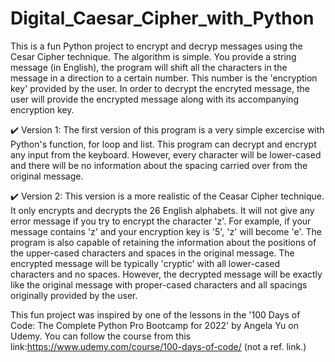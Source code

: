 # Digital_Caesar_Cipher_with_Python
This is a fun Python project to encrypt and decryp messages using the Cesar Cipher technique. The algorithm is simple. You provide a string message (in English), the program will shift all the characters in the message in a direction to a certain number. This number is the 'encryption key' provided by the user. In order to decrypt the encryted message, the user will provide the encrypted message along with its accompanying encryption key.

✔️ Version 1:
The first version of this program is a very simple excercise with Python's function, for loop and list. This program can decrypt and encrypt any input from the keyboard. However, every character will be lower-cased and there will be no information about the spacing carried over from the original message.

✔️ Version 2:
This version is a more realistic of the Ceasar Cipher technique. It only encrypts and decrypts the 26 English alphabets. It will not give any error message if you try to encrypt the character 'z'. For example, if your message contains 'z' and your encryption key is '5', 'z' will become 'e'. The program is also capable of retaining the information about the positions of the upper-cased characters and spaces in the original message. The encrypted message will be typically 'cryptic' with all lower-cased characters and no spaces. However, the decrypted message will be exactly like the original message with proper-cased characters and all spacings originally provided by the user.

This fun project was inspired by one of the lessons in the '100 Days of Code: The Complete Python Pro Bootcamp for 2022' by Angela Yu on Udemy. You can follow the course from this link:https://www.udemy.com/course/100-days-of-code/ (not a ref. link.)
